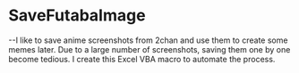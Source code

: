 # SaveFutabaImage
--I like to save anime screenshots from 2chan and use them to create some memes later. Due to a large number of screenshots, saving them one by one become tedious. I create this Excel VBA macro to automate the process.
